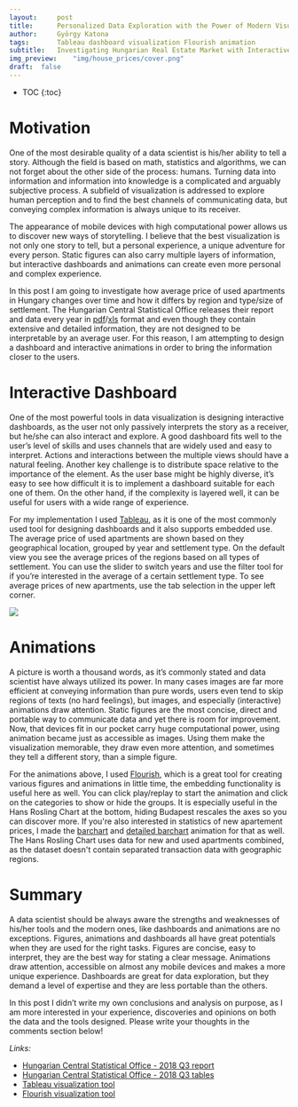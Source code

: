 ```yaml
---
layout:     post
title:      Personalized Data Exploration with the Power of Modern Visualization Tools
author:     György Katona
tags: 		Tableau dashboard visualization Flourish animation
subtitle:   Investigating Hungarian Real Estate Market with Interactive Dashboard and Animation
img_preview:	"img/house_prices/cover.png"
draft:	false
---
```


* TOC
{:toc}

# Motivation

One of the most desirable quality of a data scientist is his/her ability to tell a story. Although the field is based on math, statistics and algorithms, we can not forget about the other side of the process: humans. Turning data into information and information into knowledge is a complicated and arguably subjective process. A subfield of visualization is addressed to explore human perception and to find the best channels of communicating data, but conveying complex information is always unique to its receiver.

The appearance of mobile devices with high computational power allows us to discover new ways of storytelling. I believe that the best visualization is not only one story to tell, but a personal experience, a unique adventure for every person. Static figures can also carry multiple layers of information, but interactive dashboards and animations can create even more personal and complex experience.

In this post I am going to investigate how average price of used apartments in Hungary changes over time and how it differs by region and type/size of settlement. The Hungarian Central Statistical Office releases their report and data every year in [pdf](https://www.ksh.hu/docs/hun/xftp/stattukor/lakaspiacar/lakaspiacar183.pdf)/[xls](http://www.ksh.hu/docs/hun/xftp/stattukor/lakaspiacar/lakaspiacar183.xls) format and even though they contain extensive and detailed information, they are not designed to be interpretable by an average user. For this reason, I am attempting to design a dashboard and interactive animations in order to bring the information closer to the users.

# Interactive Dashboard

One of the most powerful tools in data visualization is designing interactive dashboards, as the user not only passively interprets the story as a receiver, but he/she can also interact and explore. A good dashboard fits well to the user’s level of skills and uses channels that are widely used and easy to interpret. Actions and interactions between the multiple views should have a natural feeling. Another key challenge is to distribute space relative to the importance of the element. As the user base might be highly diverse, it’s easy to see how difficult it is to implement a dashboard suitable for each one of them. On the other hand, if the complexity is layered well, it can be useful for users with a wide range of experience.

For my implementation I used [Tableau](https://www.tableau.com/), as it is one of the most commonly used tool for designing dashboards and it also supports embedded use. The average price of used apartments are shown based on they geographical location, grouped by year and settlement type. On the default view you see the average prices of the regions based on all types of settlement. You can use the slider to switch years and use the filter tool for if you’re interested in the average of a certain settlement type. To see average prices of new apartments, use the tab selection in the upper left corner.

<div class='tableauPlaceholder' id='viz1556539855220' style='position: relative'><noscript><a href='#'><img alt=' ' src='https:&#47;&#47;public.tableau.com&#47;static&#47;images&#47;Hu&#47;HungarianApartmentPrices&#47;Used&#47;1_rss.png' style='border: none' /></a></noscript><object class='tableauViz'  style='display:none;'><param name='host_url' value='https%3A%2F%2Fpublic.tableau.com%2F' /> <param name='embed_code_version' value='3' /> <param name='path' value='views&#47;HungarianApartmentPrices&#47;Used?:embed=y&amp;:display_count=y' /> <param name='toolbar' value='yes' /><param name='static_image' value='https:&#47;&#47;public.tableau.com&#47;static&#47;images&#47;Hu&#47;HungarianApartmentPrices&#47;Used&#47;1.png' /> <param name='animate_transition' value='yes' /><param name='display_static_image' value='yes' /><param name='display_spinner' value='yes' /><param name='display_overlay' value='yes' /><param name='display_count' value='yes' /></object></div>                
<script type='text/javascript'>                    var divElement = document.getElementById('viz1556539855220');                    var vizElement = divElement.getElementsByTagName('object')[0];                    if ( divElement.offsetWidth > 800 ) { vizElement.style.width='1000px';vizElement.style.height='700px';} else if ( divElement.offsetWidth > 500 ) { vizElement.style.width='1000px';vizElement.style.height='700px';} else { vizElement.style.width='100%';vizElement.style.height='1350px';}                     var scriptElement = document.createElement('script');                    scriptElement.src = 'https://public.tableau.com/javascripts/api/viz_v1.js';                    vizElement.parentNode.insertBefore(scriptElement, vizElement);                </script>

# Animations

A picture is worth a thousand words, as it’s commonly stated and data scientist have always utilized its power. In many cases images are far more efficient at conveying information than pure words, users even tend to skip regions of texts (no hard feelings), but images, and especially (interactive) animations draw attention. Static figures are the most concise, direct and portable way to communicate data and yet there is room for improvement. Now, that devices fit in our pocket carry huge computational power, using animation became just as accessible as images. Using them make the visualization memorable, they draw even more attention, and sometimes they tell a different story, than a simple figure.

<div class="flourish-embed" data-src="visualisation/325722"></div><script src="https://public.flourish.studio/resources/embed.js"></script>

<div class="flourish-embed" data-src="visualisation/327322"></div><script src="https://public.flourish.studio/resources/embed.js"></script>

<div class="flourish-embed" data-src="visualisation/327487"></div><script src="https://public.flourish.studio/resources/embed.js"></script>

For the animations above, I used [Flourish](https://flourish.studio/), which is a great tool for creating various figures and animations in little time, the embedding functionality is useful here as well. You can click play/replay to start the animation and click on the categories to show or hide the groups. It is especially useful in the Hans Rosling Chart at the bottom, hiding Budapest rescales the axes so you can discover more. If you're also interested in statistics of new apartement prices, I made the [barchart](https://app.flourish.studio/visualisation/325735/) and [detailed barchart](https://app.flourish.studio/visualisation/327391/) animation for that as well. The Hans Rosling Chart uses data for new and used apartments combined, as the dataset doesn't contain separated transaction data with geographic regions.

# Summary

A data scientist should be always aware the strengths and weaknesses of his/her tools and the modern ones, like dashboards and animations are no exceptions. Figures, animations and dashboards all have great potentials when they are used for the right tasks. Figures are concise, easy to interpret, they are the best way for stating a clear message. Animations draw attention, accessible on almost any mobile devices and makes a more unique experience. Dashboards are great for data exploration, but they demand a level of expertise and they are less portable than the others.

In this post I didn’t write my own conclusions and analysis on purpose, as I am more interested in your experience, discoveries and opinions on both the data and the tools designed. Please write your thoughts in the comments section below!

*Links:*
- [Hungarian Central Statistical Office - 2018 Q3 report](https://www.ksh.hu/docs/hun/xftp/stattukor/lakaspiacar/lakaspiacar183.pdf)
- [Hungarian Central Statistical Office - 2018 Q3 tables](http://www.ksh.hu/docs/hun/xftp/stattukor/lakaspiacar/lakaspiacar183.xls)
- [Tableau visualization tool](https://www.tableau.com/)
- [Flourish visualization tool](https://flourish.studio/)
